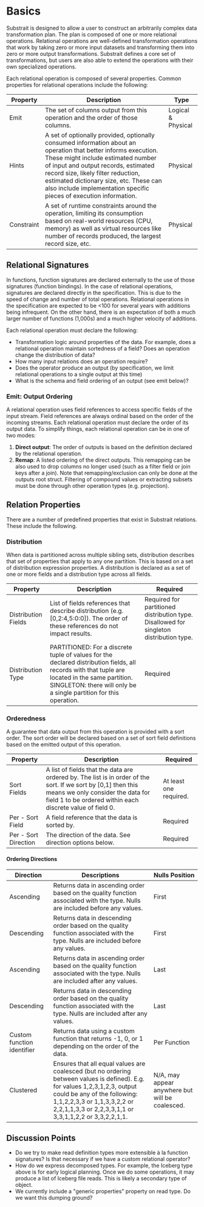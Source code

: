 # Basics

Substrait is designed to allow a user to construct an arbitrarily complex data transformation plan. The plan is composed of one or more relational operations. Relational operations are well-defined transformation operations that work by taking zero or more input datasets and transforming them into zero or more output transformations. Substrait defines a core set of transformations, but users are also able to extend the operations with their own specialized operations.

Each relational operation is composed of several properties. Common properties for relational operations include the following:

| Property   | Description                                                  | Type               |
| ---------- | ------------------------------------------------------------ | ------------------ |
| Emit       | The set of columns output from this operation and the order of those columns. | Logical & Physical |
| Hints      | A set of optionally provided, optionally consumed information about an operation that better informs execution. These might include estimated number of input and output records, estimated record size, likely filter reduction, estimated dictionary size, etc. These can also include implementation specific pieces of execution information. | Physical           |
| Constraint | A set of runtime constraints around the operation, limiting its consumption based on real-world resources (CPU, memory) as well as virtual resources like number of records produced, the largest record size, etc. | Physical           |



## Relational Signatures

In functions, function signatures are declared externally to the use of those signatures (function bindings). In the case of relational operations, signatures are declared directly in the specification. This is due to the speed of change and number of total operations. Relational operations in the specification are expected to be &lt;100 for several years with additions being infrequent. On the other hand, there is an expectation of both a much larger number of functions (1,000s) and a much higher velocity of additions.

Each relational operation must declare the following:

* Transformation logic around properties of the data. For example, does a relational operation maintain sortedness of a field? Does an operation change the distribution of data? 
* How many input relations does an operation require?
* Does the operator produce an output (by specification, we limit relational operations to a single output at this time)
* What is the schema and field ordering of an output (see emit below)?

### Emit: Output Ordering

A relational operation uses field references to access specific fields of the input stream. Field references are always ordinal based on the order of the incoming streams. Each relational operation must declare the order of its output data. To simplify things, each relational operation can be in one of two modes: 

1. **Direct output**: The order of outputs is based on the definition declared by the relational operation.
2. **Remap**: A listed ordering of the direct outputs. This remapping can be also used to drop columns no longer used (such as a filter field or join keys after a join). Note that remapping/exclusion can only be done at the outputs root struct. Filtering of compound values or extracting subsets must be done through other operation types (e.g. projection).

## Relation Properties

There are a number of predefined properties that exist in Substrait relations. These include the following.

### Distribution

When data is partitioned across multiple sibling sets, distribution describes that set of properties that apply to any one partition. This is based on a set of distribution expression properties. A distribution is declared as a set of one or more fields and a distribution type across all fields.

| Property            | Description                                                  | Required                                                     |
| ------------------- | ------------------------------------------------------------ | ------------------------------------------------------------ |
| Distribution Fields | List of fields references that describe distribution (e.g. [0,2:4,5:0:0]). The order of these references do not impact results. | Required for partitioned distribution type. Disallowed for singleton distribution type. |
| Distribution Type   | PARTITIONED: For a discrete tuple of values for the declared distribution fields, all records with that tuple are located in the same partition. SINGLETON: there will only be a single partition for this operation. | Required                                                     |



### Orderedness

A guarantee that data output from this operation is provided with a sort order. The sort order will be declared based on a set of sort field definitions based on the emitted output of this operation.

| Property              | Description                                                  | Required               |
| --------------------- | ------------------------------------------------------------ | ---------------------- |
| Sort Fields           | A list of fields that the data are ordered by. The list is in order of the sort. If we sort by [0,1] then this means we only consider the data for field 1 to be ordered within each discrete value of field 0. | At least one required. |
| Per - Sort Field      | A field reference that the data is sorted by.                | Required               |
| Per - Sort Direction  | The direction of the data. See direction options below.      | Required               |

#### Ordering Directions

| Direction                  | Descriptions                                                 | Nulls Position                                  |
| -------------------------- | ------------------------------------------------------------ | ----------------------------------------------- |
| Ascending                  | Returns data in ascending order based on the quality function associated with the type. Nulls are included before any values. | First                                           |
| Descending                 | Returns data in descending order based on the quality function associated with the type. Nulls are included before any values. | First                                           |
| Ascending                  | Returns data in ascending order based on the quality function associated with the type. Nulls are included after any values. | Last                                            |
| Descending                 | Returns data in descending order based on the quality function associated with the type. Nulls are included after any values. | Last                                            |
| Custom function identifier | Returns data using a custom function that returns -1, 0, or 1 depending on the order of the data. | Per Function                                    |
| Clustered                  | Ensures that all equal values are coalesced (but no ordering between values is defined). E.g. for values 1,2,3,1,2,3, output could be any of the following: 1,1,2,2,3,3 or 1,1,3,3,2,2 or 2,2,1,1,3,3 or 2,2,3,3,1,1 or 3,3,1,1,2,2 or 3,3,2,2,1,1. | N/A, may appear anywhere but will be coalesced. |





## Discussion Points

* Do we try to make read definition types more extensible à la function signatures? Is that necessary if we have a custom relational operator?
* How do we express decomposed types. For example, the Iceberg type above is for early logical planning. Once we do some operations, it may produce a list of Iceberg file reads. This is likely a secondary type of object.
* We currently include a "generic properties" property on read type. Do we want this dumping ground?

